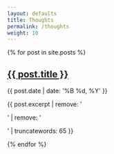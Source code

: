 ```yaml
---
layout: defaults
title: Thoughts
permalink: /thoughts
weight: 10
---
```


<section class='thoughts'>
    <div class='inner-section'>
        {% for post in site.posts %}
            <article>
                <h2><a href='{{ post.url }}'>{{ post.title }}</a></h2>
                <div class='date'>{{ post.date | date: '%B %d, %Y' }}</div>
                <p>{{ post.excerpt | remove: '<p>' | remove: '</p>' | truncatewords: 65 }}</p>
            </article>
        {% endfor %}
    </div><!-- inner-section -->
</section>